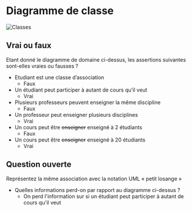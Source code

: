 # Diagramme de classe

![Classes](uml/classes.png)

## Vrai ou faux

Etant donné le diagramme de domaine ci-dessus, les assertions suivantes sont-elles vraies ou fausses ?

- Etudiant est une classe d’association
  - Faux
- Un étudiant peut participer à autant de cours qu’il veut
  - Vrai
- Plusieurs professeurs peuvent enseigner la même discipline
  - Faux
- Un professeur peut enseigner plusieurs disciplines
  - Vrai
- Un cours peut être ~~enseigner~~ enseigné à 2 étudiants
  - Faux
- Un cours peut être ~~enseigner~~ enseigné à 20 étudiants
  - Vrai

## Question ouverte

Représentez la même association avec la notation UML « petit losange »

- Quelles informations perd-on par rapport au diagramme ci-dessus ?
  - On perd l'information sur si un étudiant peut participer à autant de cours qu'il veut

